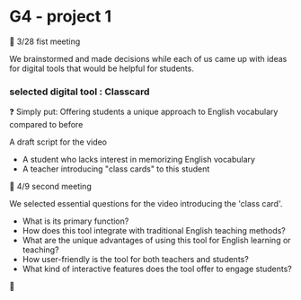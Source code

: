 # G4 - project 1
📅 3/28 fist meeting

We brainstormed and made decisions while each of us came up with ideas for digital tools that would be helpful for students.
### selected digital tool : Classcard
❓ Simply put: Offering students a unique approach to English vocabulary compared to before

A draft script for the video

+ A student who lacks interest in memorizing English vocabulary
+ A teacher introducing "class cards" to this student

📅 4/9 second meeting

 We selected essential questions for the video introducing the 'class card'.
 
+ What is its primary function?
+ How does this tool integrate with traditional English teaching methods?
+ What are the unique advantages of using this tool for English learning or teaching?
+ How user-friendly is the tool for both teachers and students?
+ What kind of interactive features does the tool offer to engage students?

 🔎

